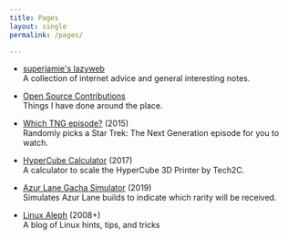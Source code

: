 ```yaml
---
title: Pages
layout: single
permalink: /pages/

---
```


*   [superjamie's lazyweb](https://github.com/superjamie/lazyweb/wiki)  
    A collection of internet advice and general interesting notes.

*   [Open Source Contributions](open-source-contributions.md)  
    Things I have done around the place.

*   [Which TNG episode?](http://superjamie.github.io/tng) (2015)  
    Randomly picks a Star Trek: The Next Generation episode for you to watch.

*   [HyperCube Calculator](http://superjamie.github.io/hypercube) (2017)  
    A calculator to scale the HyperCube 3D Printer by Tech2C.

*   [Azur Lane Gacha Simulator](http://superjamie.github.io/gacha) (2019)  
    Simulates Azur Lane builds to indicate which rarity will be received.

*   [Linux Aleph](https://linuxaleph.blogspot.com/) (2008+)  
    A blog of Linux hints, tips, and tricks

